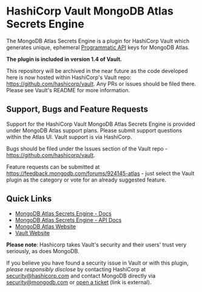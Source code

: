 # HashiCorp Vault MongoDB Atlas Secrets Engine

The MongoDB Atlas Secrets Engine is a plugin for HashiCorp Vault which generates unique, ephemeral [Programmatic API](https://docs.atlas.mongodb.com/reference/api/apiKeys/) keys for MongoDB Atlas.

**The plugin is included in version 1.4 of Vault.**

This repository will be archived in the near future as the code developed here is now hosted within HashiCorp's Vault repo: https://github.com/hashicorp/vault.  Any PRs or issues should be filed there.  Please see Vault's README for more information.

## Support, Bugs and Feature Requests
Support for the HashiCorp Vault MongoDB Atlas Secrets Engine is provided under MongoDB Atlas support plans. Please submit support questions within the Atlas UI.  Vault support is via HashiCorp.

Bugs should be filed under the Issues section of the Vault repo - https://github.com/hashicorp/vault.

Feature requests can be submitted at https://feedback.mongodb.com/forums/924145-atlas - just select the Vault plugin as the category or vote for an already suggested feature.

## Quick Links
- [MongoDB Atlas Secrets Engine - Docs](https://www.vaultproject.io/docs/secrets/mongodbatlas)
- [MongoDB Atlas Secrets Engine - API Docs](https://www.vaultproject.io/api-docs/secret/mongodbatlas/)
- [MongoDB Atlas Website](https://www.mongodb.com/cloud/atlas)
- [Vault Website](https://www.vaultproject.io)

**Please note**: Hashicorp takes Vault's security and their users' trust very seriously, as does MongoDB.

If you believe you have found a security issue in Vault or with this plugin, _please responsibly disclose_ by
contacting HashiCorp at [security@hashicorp.com](mailto:security@hashicorp.com) and contact MongoDB
directly via [security@mongodb.com](mailto:security@mongodb.com) or
[open a ticket](https://jira.mongodb.org/plugins/servlet/samlsso?redirectTo=%2Fbrowse%2FSECURITY) (link is external).

